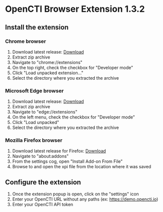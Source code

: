 # OpenCTI Browser Extension 1.3.2

## Install the extension 

### Chrome browser

1. Download latest release: [Download](https://github.com/rguignard/opencti-browser-extension/releases/download/1.3.2/opencti-browser-extension-1.3.2.zip)
2. Extract zip archive 
3. Navigate to "chrome://extensions"
4. On the top right, check the checkbox for "Developer mode"
5. Click "Load unpacked extension..."
6. Select the directory where you extracted the archive

### Microsoft Edge browser

1. Download latest release: [Download](https://github.com/rguignard/opencti-browser-extension/releases/download/1.3.2/opencti-browser-extension-1.3.2.zip)
2. Extract zip archive
3. Navigate to "edge://extensions"
4. On the left menu, check the checkbox for "Developer mode"
5. Click "Load unpacked"
6. Select the directory where you extracted the archive

### Mozilla Firefox browser

1. Download latest release for Firefox: [Download](https://github.com/rguignard/opencti-browser-extension/releases/download/1.3.2/opencti-browser-extension-1.3.2.xpi)
2. Navigate to "about:addons"
3. From the settings cog, open "Install Add-on From File"
4. Browse to and open the xpi file from the location where it was saved

## Configure the extension

1. Once the extension popup is open, click on the "settings" icon
2. Enter your OpenCTI URL without any paths (ex: https://demo.opencti.io)
3. Enter your OpenCTI API token
